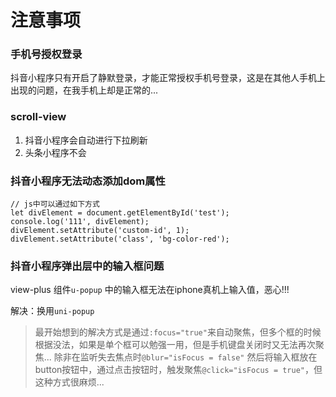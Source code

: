 # 注意事项

### 手机号授权登录

抖音小程序只有开启了静默登录，才能正常授权手机号登录，这是在其他人手机上出现的问题，在我手机上却是正常的...

### scroll-view

1. 抖音小程序会自动进行下拉刷新
2. 头条小程序不会

### 抖音小程序无法动态添加dom属性

```
// js中可以通过如下方式
let divElement = document.getElementById('test');
console.log('111', divElement);
divElement.setAttribute('custom-id', 1);
divElement.setAttribute('class', 'bg-color-red');
```

### 抖音小程序弹出层中的输入框问题

view-plus 组件`u-popup` 中的输入框无法在iphone真机上输入值，恶心!!!

解决：换用`uni-popup`

> 最开始想到的解决方式是通过`:focus="true"`来自动聚焦，但多个框的时候根据没法，如果是单个框可以勉强一用，但是手机键盘关闭时又无法再次聚焦...
> 除非在监听失去焦点时`@blur="isFocus = false"` 然后将输入框放在button按钮中，通过点击按钮时，触发聚焦`@click="isFocus = true"`，但这种方式很麻烦...

